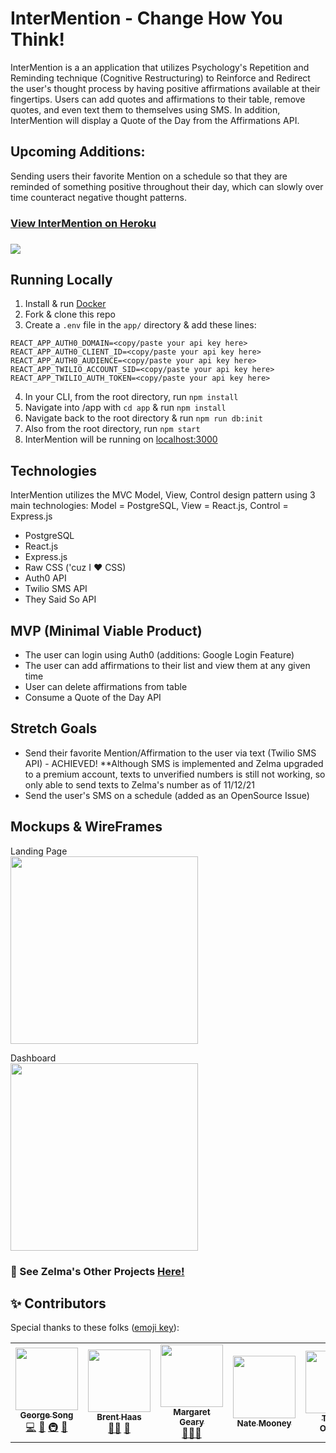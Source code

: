 # InterMention - Change How You Think!

InterMention is a an application that utilizes Psychology's Repetition and Reminding technique (Cognitive Restructuring) to Reinforce and Redirect the user's thought process by having positive affirmations available at their fingertips. Users can add quotes and affirmations to their table, remove quotes, and even text them to themselves using SMS. In addition, InterMention will display a Quote of the Day from the Affirmations API.

## Upcoming Additions:

Sending users their favorite Mention on a schedule so that they are reminded of something positive throughout their day, which can slowly over time counteract negative thought patterns.

<h3><a href='https://intermentionz.herokuapp.com/' target='_blank'>View InterMention on Heroku</a><h3>

<img src="./serene.png">

## Running Locally

1. Install & run <a href='https://www.docker.com/'>Docker</a>
2. Fork & clone this repo
3. Create a `.env` file in the `app/` directory & add these lines:

```
REACT_APP_AUTH0_DOMAIN=<copy/paste your api key here>
REACT_APP_AUTH0_CLIENT_ID=<copy/paste your api key here>
REACT_APP_AUTH0_AUDIENCE=<copy/paste your api key here>
REACT_APP_TWILIO_ACCOUNT_SID=<copy/paste your api key here>
REACT_APP_TWILIO_AUTH_TOKEN=<copy/paste your api key here>
```

4. In your CLI, from the root directory, run `npm install`
5. Navigate into /app with `cd app` & run `npm install`
6. Navigate back to the root directory & run `npm run db:init`
7. Also from the root directory, run `npm start`
8. InterMention will be running on <a href='https://www.localhost:3000'>localhost:3000</a>

<!-- ## Receiving A Mention as SMS Text

If you would like to receive a Mention via text:

1. Add a new Mention to your table
2. Enter your phone number (click 'Enter Phone')
3. Click 'Get SMS' button - _et voila_! -->

## Technologies

InterMention utilizes the MVC Model, View, Control design pattern using 3 main technologies:
Model = PostgreSQL, View = React.js, Control = Express.js

- PostgreSQL
- React.js
- Express.js
- Raw CSS ('cuz I :heart: CSS)
- Auth0 API
- Twilio SMS API
- They Said So API

## MVP (Minimal Viable Product)

- The user can login using Auth0 (additions: Google Login Feature)
- The user can add affirmations to their list and view them at any given time
- User can delete affirmations from table
- Consume a Quote of the Day API

## Stretch Goals

- Send their favorite Mention/Affirmation to the user via text (Twilio SMS API) - ACHIEVED!
  \*\*Although SMS is implemented and Zelma upgraded to a premium account, texts to unverified numbers is still not working, so only able to send texts to Zelma's number as of 11/12/21
- Send the user's SMS on a schedule (added as an OpenSource Issue)

## Mockups & WireFrames

Landing Page
<br>
<img src="https://raw.githubusercontent.com/ZelmaSedano/intermentionz/main/landing.png" width="300px">

Dashboard
<br>
<img src="https://raw.githubusercontent.com/ZelmaSedano/intermentionz/main/dashboard.png" width="300px">

### :dizzy: See Zelma's Other Projects <a href='https://portfolio-zvs.herokuapp.com/'>Here!</a>

## ✨ Contributors

Special thanks to these folks ([emoji key](https://allcontributors.org/docs/en/emoji-key)):

<table>
  <tr>
    <td align="center"><a href="https://github.com/gsong"><img src="https://avatars.githubusercontent.com/u/607420?v=4?s=100" width="100px;" alt=""/><br /><sub><b>George Song</b></sub></a><br /><a href="https://github.com/gsong/express-react-project-example/commits?author=gsong" title="Code">💻</a> <a href="https://github.com/gsong/express-react-project-example/commits?author=gsong" title="Documentation">📖</a> <a href="#infra-gsong" title="Infrastructure (Hosting, Build-Tools, etc)">🚇</a> <a href="#maintenance-gsong" title="Maintenance">🚧</a></td>
    <td align="center"><a href="https://github.com/brenthaas"><img src="https://avatars.githubusercontent.com/u/1712361?v=4?s=100" width="100px;" alt=""/><br /><sub><b>Brent Haas</b></sub><br /><a href="https://github.com/gsong/express-react-project-example/commits?author=gsong" title="Mentor">🧑‍🏫</a> <a href="https://github.com/gsong/express-react-project-example/commits?author=gsong" title="Question">💬</a> </a></td>
    <td align="center"><a href="https://github.com/margaretgeary"><img src="https://avatars.githubusercontent.com/u/68314320?v=4?s=100" width="100px;" alt=""/><br /><sub><b>Margaret Geary</b></sub><br /><a href="https://github.com/gsong/express-react-project-example/commits?author=gsong" title="Mentor">🧑‍🏫</a><a href="https://github.com/gsong/express-react-project-example/commits?author=gsong" title="Design">🎨</a></a></td>
    <td align="center"><a href="https://github.com/nbrengle"><img src="https://avatars.githubusercontent.com/u/3836628?v=4?s=100" width="100px;" alt=""/><br /><sub><b>Nate Mooney</b></sub></br></a></td>
    <td align="center"><a href="https://github.com/tabbykatz"><img src="https://avatars.githubusercontent.com/u/55110763?v=4?s=100" width="100px;" alt=""/><br /><sub><b>Tabitha O'Melay</b></br></sub></td>

  </tr>
<table>

